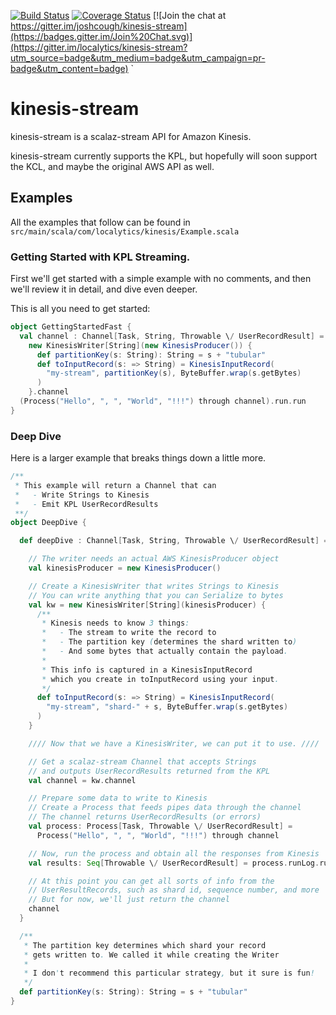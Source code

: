 [![Build Status](https://travis-ci.org/localytics/kinesis-stream.png?branch=master)](https://travis-ci.org/joshcough/kinesis-stream)
[![Coverage Status](https://coveralls.io/repos/localytics/kinesis-stream/badge.svg?branch=master)](https://coveralls.io/r/joshcough/kinesis-stream?branch=master)
[![Join the chat at https://gitter.im/joshcough/kinesis-stream](https://badges.gitter.im/Join%20Chat.svg)](https://gitter.im/localytics/kinesis-stream?utm_source=badge&utm_medium=badge&utm_campaign=pr-badge&utm_content=badge)
`
# kinesis-stream

kinesis-stream is a scalaz-stream API for Amazon Kinesis.

kinesis-stream currently supports the KPL, but hopefully
will soon support the KCL, and maybe the original AWS API as well.

## Examples

All the examples that follow can be found in `src/main/scala/com/localytics/kinesis/Example.scala`

### Getting Started with KPL Streaming.

First we'll get started with a simple example with no comments,
and then we'll review it in detail, and dive even deeper.

This is all you need to get started:

```scala
object GettingStartedFast {
  val channel : Channel[Task, String, Throwable \/ UserRecordResult] =
    new KinesisWriter[String](new KinesisProducer()) {
      def partitionKey(s: String): String = s + "tubular"
      def toInputRecord(s: => String) = KinesisInputRecord(
        "my-stream", partitionKey(s), ByteBuffer.wrap(s.getBytes)
      )
    }.channel
  (Process("Hello", ", ", "World", "!!!") through channel).run.run
}
```

### Deep Dive

Here is a larger example that breaks things down a little more.

```scala
/**
 * This example will return a Channel that can
 *   - Write Strings to Kinesis
 *   - Emit KPL UserRecordResults
 **/
object DeepDive {

  def deepDive : Channel[Task, String, Throwable \/ UserRecordResult] = {

    // The writer needs an actual AWS KinesisProducer object
    val kinesisProducer = new KinesisProducer()

    // Create a KinesisWriter that writes Strings to Kinesis
    // You can write anything that you can Serialize to bytes
    val kw = new KinesisWriter[String](kinesisProducer) {
      /**
       * Kinesis needs to know 3 things:
       *   - The stream to write the record to
       *   - The partition key (determines the shard written to)
       *   - And some bytes that actually contain the payload.
       *
       * This info is captured in a KinesisInputRecord
       * which you create in toInputRecord using your input.
       */
      def toInputRecord(s: => String) = KinesisInputRecord(
        "my-stream", "shard-" + s, ByteBuffer.wrap(s.getBytes)
      )
    }

    //// Now that we have a KinesisWriter, we can put it to use. ////

    // Get a scalaz-stream Channel that accepts Strings
    // and outputs UserRecordResults returned from the KPL
    val channel = kw.channel

    // Prepare some data to write to Kinesis
    // Create a Process that feeds pipes data through the channel
    // The channel returns UserRecordResults (or errors)
    val process: Process[Task, Throwable \/ UserRecordResult] =
      Process("Hello", ", ", "World", "!!!") through channel

    // Now, run the process and obtain all the responses from Kinesis
    val results: Seq[Throwable \/ UserRecordResult] = process.runLog.run

    // At this point you can get all sorts of info from the
    // UserResultRecords, such as shard id, sequence number, and more
    // But for now, we'll just return the channel
    channel
  }

  /**
   * The partition key determines which shard your record
   * gets written to. We called it while creating the Writer
   *
   * I don't recommend this particular strategy, but it sure is fun!
   */
  def partitionKey(s: String): String = s + "tubular"
}
```
